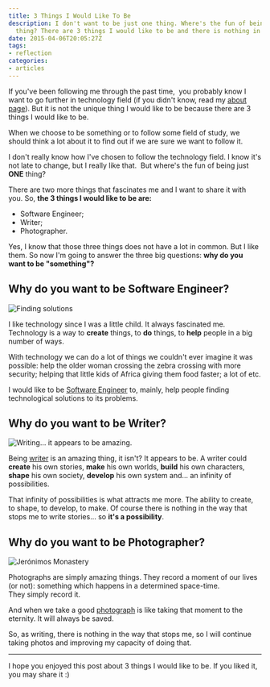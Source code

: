 ```yaml
---
title: 3 Things I Would Like To Be
description: I don't want to be just one thing. Where's the fun of being just one
  thing? There are 3 things I would like to be and there is nothing in the way."
date: 2015-04-06T20:05:27Z
tags:
- reflection
categories:
- articles
---
```


If you've been following me through the past time,  you probably know I want to go further in technology field (if you didn't know, read my [about page](/about)). But it is not the unique thing I would like to be because there are 3 things I would like to be.

<!--more-->

When we choose to be something or to follow some field of study, we should think a lot about it to find out if we are sure we want to follow it.

I don't really know how I've chosen to follow the technology field. I know it's not late to change, but I really like that.  But where's the fun of being just **ONE** thing?

There are two more things that fascinates me and I want to share it with you. So, **the 3 things I would like to be are:**

  * Software Engineer;
  * Writer;
  * Photographer.


Yes, I know that those three things does not have a lot in common. But I like them. So now I'm going to answer the three big questions: **why do you want to be "something"?**

## Why do you want to be Software Engineer?

![](cdn:/2015-04-technology-solutions "Finding solutions")

I like technology since I was a little child. It always fascinated me. Technology is a way to **create** things, to **do** things, to **help** people in a big number of ways.

With technology we can do a lot of things we couldn't ever imagine it was possible: help the older woman crossing the zebra crossing with more security; helping that little kids of Africa giving them food faster; a lot of etc.

I would like to be [Software Engineer](https://en.wikipedia.org/wiki/Software_engineer) to, mainly, help people finding technological solutions to its problems.

## Why do you want to be Writer?

![](cdn:/2015-04-writing-thumb "Writing... it appears to be amazing.")

Being [writer](https://en.wikipedia.org/wiki/Writer) is an amazing thing, it isn't? It appears to be. A writer could **create** his own stories, **make** his own worlds, **build** his own characters, **shape** his own society, **develop** his own system and... an infinity of possibilities.

That infinity of possibilities is what attracts me more. The ability to create, to shape, to develop, to make. Of course there is nothing in the way that stops me to write stories... so **it's a possibility**.

## Why do you want to be Photographer?

![](cdn:/2015-04-mosteiro-jeronimos "Jerónimos Monastery")

Photographs are simply amazing things. They record a moment of our lives (or not): something which happens in a determined space-time. They simply record it.

And when we take a good [photograph](https://en.wikipedia.org/wiki/Photographer) is like taking that moment to the eternity. It will always be saved.

So, as writing, there is nothing in the way that stops me, so I will continue taking photos and improving my capacity of doing that.

* * *

I hope you enjoyed this post about 3 things I would like to be. If you liked it, you may share it :)
